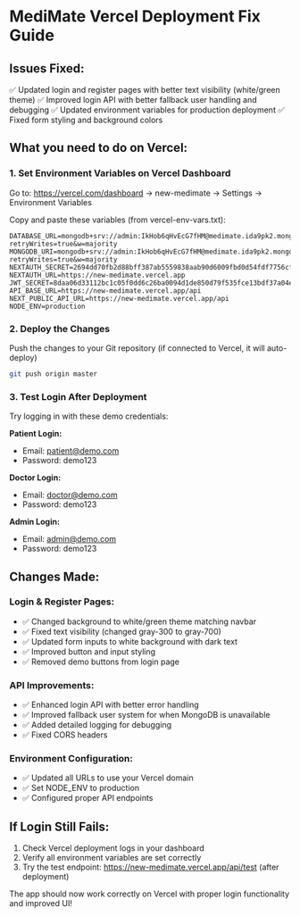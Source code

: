 # MediMate Vercel Deployment Fix Guide

## Issues Fixed:
✅ Updated login and register pages with better text visibility (white/green theme)
✅ Improved login API with better fallback user handling and debugging
✅ Updated environment variables for production deployment
✅ Fixed form styling and background colors

## What you need to do on Vercel:

### 1. Set Environment Variables on Vercel Dashboard
Go to: https://vercel.com/dashboard → new-medimate → Settings → Environment Variables

Copy and paste these variables (from vercel-env-vars.txt):

```
DATABASE_URL=mongodb+srv://admin:IkHob6qHvEcG7fHM@medimate.ida9pk2.mongodb.net/medimate?retryWrites=true&w=majority
MONGODB_URI=mongodb+srv://admin:IkHob6qHvEcG7fHM@medimate.ida9pk2.mongodb.net/medimate?retryWrites=true&w=majority
NEXTAUTH_SECRET=2694dd70fb2d88bff387ab5559838aab90d6009fbd0d54fdf7756cf1b1c6fe350c89f62a6b0f3ea31d71096e29d8ed7990cc3b2affd16d880de1955dba40cd781
NEXTAUTH_URL=https://new-medimate.vercel.app
JWT_SECRET=8daa06d33112bc1c05f0dd6c26ba0094d1de850d79f535fce13bdf37a04ec04710c306d60ba1b8cd4c0ec6d687a0e173f6acab554655bbaaf6cb53055e29fd619
API_BASE_URL=https://new-medimate.vercel.app/api
NEXT_PUBLIC_API_URL=https://new-medimate.vercel.app/api
NODE_ENV=production
```

### 2. Deploy the Changes
Push the changes to your Git repository (if connected to Vercel, it will auto-deploy)

```bash
git push origin master
```

### 3. Test Login After Deployment
Try logging in with these demo credentials:

**Patient Login:**
- Email: patient@demo.com
- Password: demo123

**Doctor Login:**
- Email: doctor@demo.com  
- Password: demo123

**Admin Login:**
- Email: admin@demo.com
- Password: demo123

## Changes Made:

### Login & Register Pages:
- ✅ Changed background to white/green theme matching navbar
- ✅ Fixed text visibility (changed gray-300 to gray-700)
- ✅ Updated form inputs to white background with dark text
- ✅ Improved button and input styling
- ✅ Removed demo buttons from login page

### API Improvements:
- ✅ Enhanced login API with better error handling
- ✅ Improved fallback user system for when MongoDB is unavailable
- ✅ Added detailed logging for debugging
- ✅ Fixed CORS headers

### Environment Configuration:
- ✅ Updated all URLs to use your Vercel domain
- ✅ Set NODE_ENV to production
- ✅ Configured proper API endpoints

## If Login Still Fails:
1. Check Vercel deployment logs in your dashboard
2. Verify all environment variables are set correctly
3. Try the test endpoint: https://new-medimate.vercel.app/api/test (after deployment)

The app should now work correctly on Vercel with proper login functionality and improved UI!

